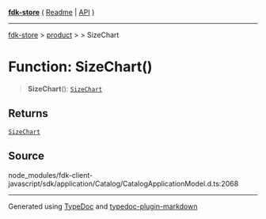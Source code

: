 [**fdk-store**](../../../README.md) ( [Readme](../../../README.md) \| [API](../../../API.md) )

---

[fdk-store](../../../API.md) > [product](../../README.md) > [<internal>](../README.md) > SizeChart

# Function: SizeChart()

> **SizeChart**(): [`SizeChart`](../type-aliases/type-alias.SizeChart.md)

## Returns

[`SizeChart`](../type-aliases/type-alias.SizeChart.md)

## Source

node_modules/fdk-client-javascript/sdk/application/Catalog/CatalogApplicationModel.d.ts:2068

---

Generated using [TypeDoc](https://typedoc.org/) and [typedoc-plugin-markdown](https://www.npmjs.com/package/typedoc-plugin-markdown)
